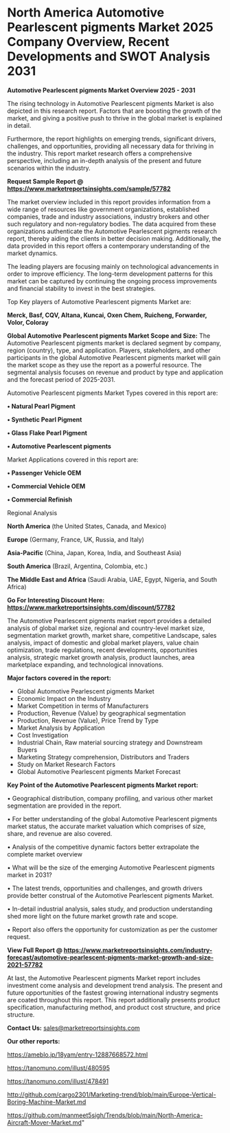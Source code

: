 # North America Automotive Pearlescent pigments Market 2025 Company Overview, Recent Developments and SWOT Analysis 2031

<Strong> Automotive Pearlescent pigments Market Overview 2025 - 2031</strong>

The rising technology in Automotive Pearlescent pigments Market is also depicted in this research report. Factors that are boosting the growth of the market, and giving a positive push to thrive in the global market is explained in detail.

Furthermore, the report highlights on emerging trends, significant drivers, challenges, and opportunities, providing all necessary data for thriving in the industry. This report market research offers a comprehensive perspective, including an in-depth analysis of the present and future scenarios within the industry.

<strong>Request Sample Report @ <a href=https://www.marketreportsinsights.com/sample/57782>https://www.marketreportsinsights.com/sample/57782</a></strong>

The market overview included in this report provides information from a wide range of resources like government organizations, established companies, trade and industry associations, industry brokers and other such regulatory and non-regulatory bodies. The data acquired from these organizations authenticate the Automotive Pearlescent pigments research report, thereby aiding the clients in better decision making. Additionally, the data provided in this report offers a contemporary understanding of the market dynamics.

The leading players are focusing mainly on technological advancements in order to improve efficiency. The long-term development patterns for this market can be captured by continuing the ongoing process improvements and financial stability to invest in the best strategies.

Top Key players of Automotive Pearlescent pigments Market are:

<strong>Merck, Basf, CQV, Altana, Kuncai, Oxen Chem, Ruicheng, Forwarder, Volor, Coloray</strong>

<strong><b>Global Automotive Pearlescent pigments Market Scope and Size:</b></strong>
The Automotive Pearlescent pigments market is declared segment by company, region (country), type, and application. Players, stakeholders, and other participants in the global Automotive Pearlescent pigments market will gain the market scope as they use the report as a powerful resource. The segmental analysis focuses on revenue and product by type and application and the forecast period of 2025-2031.

Automotive Pearlescent pigments Market Types covered in this report are:

<strong>• Natural Pearl Pigment

• Synthetic Pearl Pigment

• Glass Flake Pearl Pigment

• Automotive Pearlescent pigments</strong>

Market Applications covered in this report are:

<strong>• Passenger Vehicle OEM

• Commercial Vehicle OEM

• Commercial Refinish</strong> 

Regional Analysis

<strong>North America</strong> (the United States, Canada, and Mexico)

<strong>Europe</strong> (Germany, France, UK, Russia, and Italy)

<strong>Asia-Pacific</strong> (China, Japan, Korea, India, and Southeast Asia)

<strong>South America</strong> (Brazil, Argentina, Colombia, etc.)

<strong>The Middle East and Africa</strong> (Saudi Arabia, UAE, Egypt, Nigeria, and South Africa)

<strong>Go For Interesting Discount Here: <a href=https://www.marketreportsinsights.com/discount/57782>https://www.marketreportsinsights.com/discount/57782</a></strong>

The Automotive Pearlescent pigments market report provides a detailed analysis of global market size, regional and country-level market size, segmentation market growth, market share, competitive Landscape, sales analysis, impact of domestic and global market players, value chain optimization, trade regulations, recent developments, opportunities analysis, strategic market growth analysis, product launches, area marketplace expanding, and technological innovations.

<strong><b>Major factors covered in the report:</b></strong>
<ul>
  <li>Global Automotive Pearlescent pigments Market </li>
  <li>Economic Impact on the Industry</li>
  <li>Market Competition in terms of Manufacturers</li>
  <li>Production, Revenue (Value) by geographical segmentation</li>
  <li>Production, Revenue (Value), Price Trend by Type</li>
  <li>Market Analysis by Application</li>
  <li>Cost Investigation</li>
  <li>Industrial Chain, Raw material sourcing strategy and Downstream Buyers</li>
  <li>Marketing Strategy comprehension, Distributors and Traders</li>
  <li>Study on Market Research Factors</li>
  <li>Global Automotive Pearlescent pigments Market Forecast</li>
</ul>

<strong><b>Key Point of the Automotive Pearlescent pigments Market report:</b></strong>

• Geographical distribution, company profiling, and various other market segmentation are provided in the report.

• For better understanding of the global Automotive Pearlescent pigments market status, the accurate market valuation which comprises of size, share, and revenue are also covered.

• Analysis of the competitive dynamic factors better extrapolate the complete market overview

• What will be the size of the emerging Automotive Pearlescent pigments market in 2031?

• The latest trends, opportunities and challenges, and growth drivers provide better construal of the Automotive Pearlescent pigments Market.

• In-detail industrial analysis, sales study, and production understanding shed more light on the future market growth rate and scope.

• Report also offers the opportunity for customization as per the customer request.

<strong><b>View Full Report @ <a href=https://www.marketreportsinsights.com/industry-forecast/automotive-pearlescent-pigments-market-growth-and-size-2021-57782>https://www.marketreportsinsights.com/industry-forecast/automotive-pearlescent-pigments-market-growth-and-size-2021-57782</a></b></strong>


At last, the Automotive Pearlescent pigments Market report includes investment come analysis and development trend analysis. The present and future opportunities of the fastest growing international industry segments are coated throughout this report. This report additionally presents product specification, manufacturing method, and product cost structure, and price structure.

<strong>Contact Us:</strong>
sales@marketreportsinsights.com

<strong>Our other reports:</strong>

<a href=https://ameblo.jp/18yam/entry-12887668572.html>https://ameblo.jp/18yam/entry-12887668572.html</a>

<a href=https://tanomuno.com/illust/480595>https://tanomuno.com/illust/480595</a>

<a href=https://tanomuno.com/illust/478491>https://tanomuno.com/illust/478491</a>

<a href=http://github.com/cargo2301/Marketing-trend/blob/main/Europe-Vertical-Boring-Machine-Market.md>http://github.com/cargo2301/Marketing-trend/blob/main/Europe-Vertical-Boring-Machine-Market.md</a>

<a href=https://github.com/manmeet5sigh/Trends/blob/main/North-America-Aircraft-Mover-Market.md>https://github.com/manmeet5sigh/Trends/blob/main/North-America-Aircraft-Mover-Market.md</a>"
